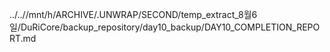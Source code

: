 ../..//mnt/h/ARCHIVE/.UNWRAP/SECOND/temp_extract_8월6일/DuRiCore/backup_repository/day10_backup/DAY10_COMPLETION_REPORT.md